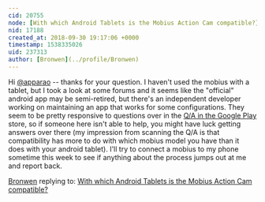 ```yaml
---
cid: 20755
node: [With which Android Tablets is the Mobius Action Cam compatible?](../notes/apparao/09-29-2018/with-which-android-tablets-is-the-mobius-action-cam-compatible)
nid: 17188
created_at: 2018-09-30 19:17:06 +0000
timestamp: 1538335026
uid: 237313
author: [Bronwen](../profile/Bronwen)
---
```


Hi [@apparao](/profile/apparao) -- thanks for your question. I haven't used the mobius with a tablet, but I took a look at some forums and it seems like the "official" android app may be semi-retired, but there's an independent developer working on maintaining an app that works for some configurations. They seem to be pretty responsive to questions over in the [Q/A in the Google Play ](https://play.google.com/store/apps/details?id=cz.chladek.mobiusactioncam&hl=en_US)store, so if someone here isn't able to help, you might have luck getting answers over there (my impression from scanning the Q/A is that compatibility has more to do with which mobius model you have than it does with your android tablet). I'll try to connect a mobius to my phone sometime this week to see if anything about the process jumps out at me and report back. 

[Bronwen](../profile/Bronwen) replying to: [With which Android Tablets is the Mobius Action Cam compatible?](../notes/apparao/09-29-2018/with-which-android-tablets-is-the-mobius-action-cam-compatible)

